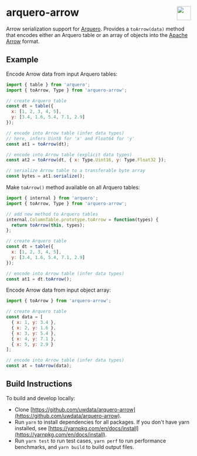 # arquero-arrow <a href="https://github.com/uwdata/arquero"><img align="right" src="https://github.com/uwdata/arquero/blob/master/docs/assets/logo.svg?raw=true" height="38"></img></a>

Arrow serialization support for [Arquero](https://github.com/uwdata/arquero). Provides a `toArrow(data)` method that encodes either an Arquero table or an array of objects into the [Apache Arrow](https://arrow.apache.org/) format.

## Example

Encode Arrow data from input Arquero tables:

```js
import { table } from 'arquero';
import { toArrow, Type } from 'arquero-arrow';

// create Arquero table
const dt = table({
  x: [1, 2, 3, 4, 5],
  y: [3.4, 1.6, 5.4, 7.1, 2.9]
});

// encode into Arrow table (infer data types)
// here, infers Uint8 for 'x' and Float64 for 'y'
const at1 = toArrow(dt);

// encode into Arrow table (explicit data types)
const at2 = toArrow(dt, { x: Type.Uint16, y: Type.Float32 });

// serialize Arrow table to a transferable byte array
const bytes = at1.serialize();
```

Make `toArrow()` method available on all Arquero tables:

```js
import { internal } from 'arquero';
import { toArrow, Type } from 'arquero-arrow';

// add new method to Arquero tables
internal.ColumnTable.prototype.toArrow = function(types) {
  return toArrow(this, types);
};

// create Arquero table
const dt = table({
  x: [1, 2, 3, 4, 5],
  y: [3.4, 1.6, 5.4, 7.1, 2.9]
});

// encode into Arrow table (infer data types)
const at1 = dt.toArrow();
```

Encode Arrow data from input object array:

```js
import { toArrow } from 'arquero-arrow';

// create Arquero table
const data = [
  { x: 1, y: 3.4 },
  { x: 2, y: 1.6 },
  { x: 3, y: 5.4 },
  { x: 4, y: 7.1 },
  { x: 5, y: 2.9 }
];

// encode into Arrow table (infer data types)
const at = toArrow(data);
```

## Build Instructions

To build and develop locally:

- Clone [https://github.com/uwdata/arquero-arrow](https://github.com/uwdata/arquero-arrow).
- Run `yarn` to install dependencies for all packages. If you don't have yarn installed, see [https://yarnpkg.com/en/docs/install](https://yarnpkg.com/en/docs/install).
- Run `yarn test` to run test cases, `yarn perf` to run performance benchmarks, and `yarn build` to build output files.
